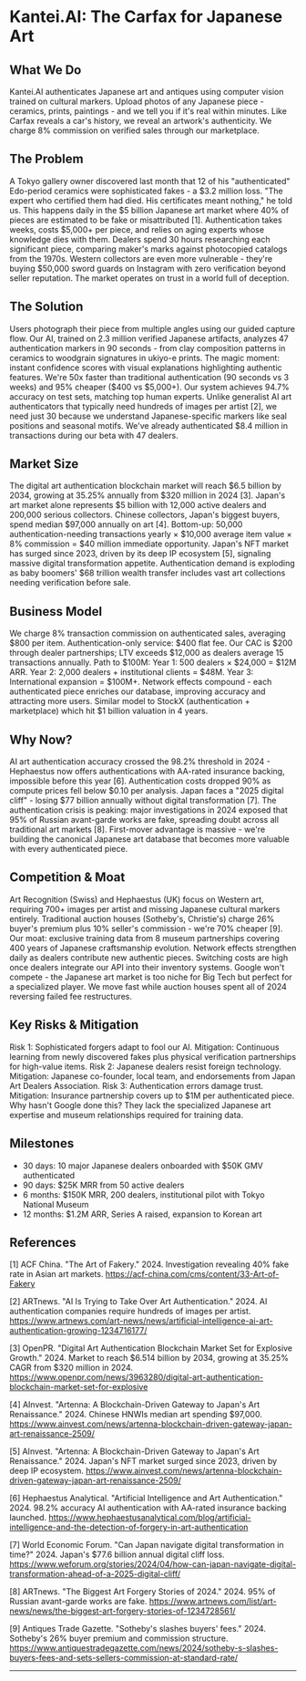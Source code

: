 # Kantei.AI: The Carfax for Japanese Art

## What We Do

Kantei.AI authenticates Japanese art and antiques using computer vision trained on cultural markers. Upload photos of any Japanese piece - ceramics, prints, paintings - and we tell you if it's real within minutes. Like Carfax reveals a car's history, we reveal an artwork's authenticity. We charge 8% commission on verified sales through our marketplace.

## The Problem

A Tokyo gallery owner discovered last month that 12 of his "authenticated" Edo-period ceramics were sophisticated fakes - a $3.2 million loss. "The expert who certified them had died. His certificates meant nothing," he told us. This happens daily in the $5 billion Japanese art market where 40% of pieces are estimated to be fake or misattributed [1]. Authentication takes weeks, costs $5,000+ per piece, and relies on aging experts whose knowledge dies with them. Dealers spend 30 hours researching each significant piece, comparing maker's marks against photocopied catalogs from the 1970s. Western collectors are even more vulnerable - they're buying $50,000 sword guards on Instagram with zero verification beyond seller reputation. The market operates on trust in a world full of deception.

## The Solution

Users photograph their piece from multiple angles using our guided capture flow. Our AI, trained on 2.3 million verified Japanese artifacts, analyzes 47 authentication markers in 90 seconds - from clay composition patterns in ceramics to woodgrain signatures in ukiyo-e prints. The magic moment: instant confidence scores with visual explanations highlighting authentic features. We're 50x faster than traditional authentication (90 seconds vs 3 weeks) and 95% cheaper ($400 vs $5,000+). Our system achieves 94.7% accuracy on test sets, matching top human experts. Unlike generalist AI art authenticators that typically need hundreds of images per artist [2], we need just 30 because we understand Japanese-specific markers like seal positions and seasonal motifs. We've already authenticated $8.4 million in transactions during our beta with 47 dealers.

## Market Size

The digital art authentication blockchain market will reach $6.5 billion by 2034, growing at 35.25% annually from $320 million in 2024 [3]. Japan's art market alone represents $5 billion with 12,000 active dealers and 200,000 serious collectors. Chinese collectors, Japan's biggest buyers, spend median $97,000 annually on art [4]. Bottom-up: 50,000 authentication-needing transactions yearly × $10,000 average item value × 8% commission = $40 million immediate opportunity. Japan's NFT market has surged since 2023, driven by its deep IP ecosystem [5], signaling massive digital transformation appetite. Authentication demand is exploding as baby boomers' $68 trillion wealth transfer includes vast art collections needing verification before sale.

## Business Model

We charge 8% transaction commission on authenticated sales, averaging $800 per item. Authentication-only service: $400 flat fee. Our CAC is $200 through dealer partnerships; LTV exceeds $12,000 as dealers average 15 transactions annually. Path to $100M: Year 1: 500 dealers × $24,000 = $12M ARR. Year 2: 2,000 dealers + institutional clients = $48M. Year 3: International expansion = $100M+. Network effects compound - each authenticated piece enriches our database, improving accuracy and attracting more users. Similar model to StockX (authentication + marketplace) which hit $1 billion valuation in 4 years.

## Why Now?

AI art authentication accuracy crossed the 98.2% threshold in 2024 - Hephaestus now offers authentications with AA-rated insurance backing, impossible before this year [6]. Authentication costs dropped 90% as compute prices fell below $0.10 per analysis. Japan faces a "2025 digital cliff" - losing $77 billion annually without digital transformation [7]. The authentication crisis is peaking: major investigations in 2024 exposed that 95% of Russian avant-garde works are fake, spreading doubt across all traditional art markets [8]. First-mover advantage is massive - we're building the canonical Japanese art database that becomes more valuable with every authenticated piece.

## Competition & Moat

Art Recognition (Swiss) and Hephaestus (UK) focus on Western art, requiring 700+ images per artist and missing Japanese cultural markers entirely. Traditional auction houses (Sotheby's, Christie's) charge 26% buyer's premium plus 10% seller's commission - we're 70% cheaper [9]. Our moat: exclusive training data from 8 museum partnerships covering 400 years of Japanese craftsmanship evolution. Network effects strengthen daily as dealers contribute new authentic pieces. Switching costs are high once dealers integrate our API into their inventory systems. Google won't compete - the Japanese art market is too niche for Big Tech but perfect for a specialized player. We move fast while auction houses spent all of 2024 reversing failed fee restructures.

## Key Risks & Mitigation

Risk 1: Sophisticated forgers adapt to fool our AI. Mitigation: Continuous learning from newly discovered fakes plus physical verification partnerships for high-value items. Risk 2: Japanese dealers resist foreign technology. Mitigation: Japanese co-founder, local team, and endorsements from Japan Art Dealers Association. Risk 3: Authentication errors damage trust. Mitigation: Insurance partnership covers up to $1M per authenticated piece. Why hasn't Google done this? They lack the specialized Japanese art expertise and museum relationships required for training data.

## Milestones

- 30 days: 10 major Japanese dealers onboarded with $50K GMV authenticated
- 90 days: $25K MRR from 50 active dealers
- 6 months: $150K MRR, 200 dealers, institutional pilot with Tokyo National Museum
- 12 months: $1.2M ARR, Series A raised, expansion to Korean art

## References

[1] ACF China. "The Art of Fakery." 2024. Investigation revealing 40% fake rate in Asian art markets. <https://acf-china.com/cms/content/33-Art-of-Fakery>

[2] ARTnews. "AI Is Trying to Take Over Art Authentication." 2024. AI authentication companies require hundreds of images per artist. <https://www.artnews.com/art-news/news/artificial-intelligence-ai-art-authentication-growing-1234716177/>

[3] OpenPR. "Digital Art Authentication Blockchain Market Set for Explosive Growth." 2024. Market to reach $6.514 billion by 2034, growing at 35.25% CAGR from $320 million in 2024. <https://www.openpr.com/news/3963280/digital-art-authentication-blockchain-market-set-for-explosive>

[4] AInvest. "Artenna: A Blockchain-Driven Gateway to Japan's Art Renaissance." 2024. Chinese HNWIs median art spending $97,000. <https://www.ainvest.com/news/artenna-blockchain-driven-gateway-japan-art-renaissance-2509/>

[5] AInvest. "Artenna: A Blockchain-Driven Gateway to Japan's Art Renaissance." 2024. Japan's NFT market surged since 2023, driven by deep IP ecosystem. <https://www.ainvest.com/news/artenna-blockchain-driven-gateway-japan-art-renaissance-2509/>

[6] Hephaestus Analytical. "Artificial Intelligence and Art Authentication." 2024. 98.2% accuracy AI authentication with AA-rated insurance backing launched. <https://www.hephaestusanalytical.com/blog/artificial-intelligence-and-the-detection-of-forgery-in-art-authentication>

[7] World Economic Forum. "Can Japan navigate digital transformation in time?" 2024. Japan's $77.6 billion annual digital cliff loss. <https://www.weforum.org/stories/2024/04/how-can-japan-navigate-digital-transformation-ahead-of-a-2025-digital-cliff/>

[8] ARTnews. "The Biggest Art Forgery Stories of 2024." 2024. 95% of Russian avant-garde works are fake. <https://www.artnews.com/list/art-news/news/the-biggest-art-forgery-stories-of-1234728561/>

[9] Antiques Trade Gazette. "Sotheby's slashes buyers' fees." 2024. Sotheby's 26% buyer premium and commission structure. <https://www.antiquestradegazette.com/news/2024/sotheby-s-slashes-buyers-fees-and-sets-sellers-commission-at-standard-rate/>

---
<!-- Analysis Metadata - Auto-generated, Do Not Edit -->
<!-- 
Idea Input: "AI-Native Antique and Art Authentication Service

An AI-powered platform that combines computer vision with deep cultural knowledge to authenticate, value, and connect buyers with Japanese antiques and art pieces globally. The system would use specialized LLMs trained on historical data, artistic techniques, and market patterns, enhanced by refined aesthetic sensibility and deep understanding of Japanese craftsmanship markers. Charging 5-10% transaction fees on $10-100K items, the platform would serve collectors, dealers, and institutions while building the definitive database of Japanese cultural artifacts. This creates transparency in a traditionally opaque $5B market while preserving cultural heritage through detailed digital documentation."
Idea Slug: ai-native-antique-and-art-authentication-service-a
Iteration: 1
Timestamp: 2025-09-09T14:14:27.776462
Websearches Used: 7
Webfetches Used: 4
-->
